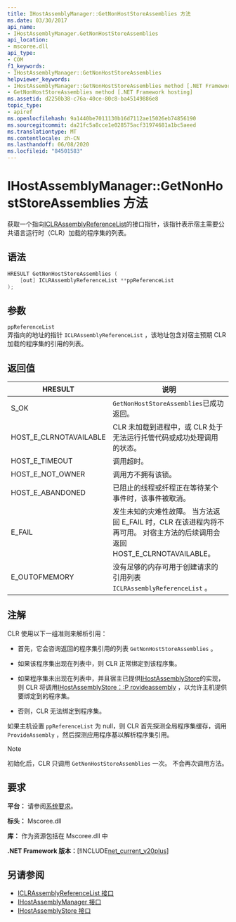 ```yaml
---
title: IHostAssemblyManager::GetNonHostStoreAssemblies 方法
ms.date: 03/30/2017
api_name:
- IHostAssemblyManager.GetNonHostStoreAssemblies
api_location:
- mscoree.dll
api_type:
- COM
f1_keywords:
- IHostAssemblyManager::GetNonHostStoreAssemblies
helpviewer_keywords:
- IHostAssemblyManager::GetNonHostStoreAssemblies method [.NET Framework hosting]
- GetNonHostStoreAssemblies method [.NET Framework hosting]
ms.assetid: d2250b38-c76a-40ce-80c8-ba45149886e8
topic_type:
- apiref
ms.openlocfilehash: 9a1440be7011130b16d7112ae15026eb74856190
ms.sourcegitcommit: da21fc5a8cce1e028575acf31974681a1bc5aeed
ms.translationtype: MT
ms.contentlocale: zh-CN
ms.lasthandoff: 06/08/2020
ms.locfileid: "84501583"
---
```

# <a name="ihostassemblymanagergetnonhoststoreassemblies-method"></a>IHostAssemblyManager::GetNonHostStoreAssemblies 方法
获取一个指向[ICLRAssemblyReferenceList](iclrassemblyreferencelist-interface.md)的接口指针，该指针表示宿主需要公共语言运行时（CLR）加载的程序集的列表。  
  
## <a name="syntax"></a>语法  
  
```cpp  
HRESULT GetNonHostStoreAssemblies (  
    [out] ICLRAssemblyReferenceList **ppReferenceList  
);  
```  
  
## <a name="parameters"></a>参数  
 `ppReferenceList`  
 弄指向的地址的指针 `ICLRAssemblyReferenceList` ，该地址包含对宿主预期 CLR 加载的程序集的引用的列表。  
  
## <a name="return-value"></a>返回值  
  
|HRESULT|说明|  
|-------------|-----------------|  
|S_OK|`GetNonHostStoreAssemblies`已成功返回。|  
|HOST_E_CLRNOTAVAILABLE|CLR 未加载到进程中，或 CLR 处于无法运行托管代码或成功处理调用的状态。|  
|HOST_E_TIMEOUT|调用超时。|  
|HOST_E_NOT_OWNER|调用方不拥有该锁。|  
|HOST_E_ABANDONED|已阻止的线程或纤程正在等待某个事件时，该事件被取消。|  
|E_FAIL|发生未知的灾难性故障。 当方法返回 E_FAIL 时，CLR 在该进程内将不再可用。 对宿主方法的后续调用会返回 HOST_E_CLRNOTAVAILABLE。|  
|E_OUTOFMEMORY|没有足够的内存可用于创建请求的引用列表 `ICLRAssemblyReferenceList` 。|  
  
## <a name="remarks"></a>注解  
 CLR 使用以下一组准则来解析引用：  
  
- 首先，它会咨询返回的程序集引用的列表 `GetNonHostStoreAssemblies` 。  
  
- 如果该程序集出现在列表中，则 CLR 正常绑定到该程序集。  
  
- 如果程序集未出现在列表中，并且宿主已提供[IHostAssemblyStore](ihostassemblystore-interface.md)的实现，则 CLR 将调用[IHostAssemblyStore：:P rovideassembly](ihostassemblystore-provideassembly-method.md) ，以允许主机提供要绑定到的程序集。  
  
- 否则，CLR 无法绑定到程序集。  
  
 如果主机设置 `ppReferenceList` 为 null，则 CLR 首先探测全局程序集缓存，调用 `ProvideAssembly` ，然后探测应用程序基以解析程序集引用。  
  
> [!NOTE]
> 初始化后，CLR 只调用 `GetNonHostStoreAssemblies` 一次。 不会再次调用方法。  
  
## <a name="requirements"></a>要求  
 **平台：** 请参阅[系统要求](../../get-started/system-requirements.md)。  
  
 **标头：** Mscoree.dll  
  
 **库：** 作为资源包括在 Mscoree.dll 中  
  
 **.NET Framework 版本：**[!INCLUDE[net_current_v20plus](../../../../includes/net-current-v20plus-md.md)]  
  
## <a name="see-also"></a>另请参阅

- [ICLRAssemblyReferenceList 接口](iclrassemblyreferencelist-interface.md)
- [IHostAssemblyManager 接口](ihostassemblymanager-interface.md)
- [IHostAssemblyStore 接口](ihostassemblystore-interface.md)

